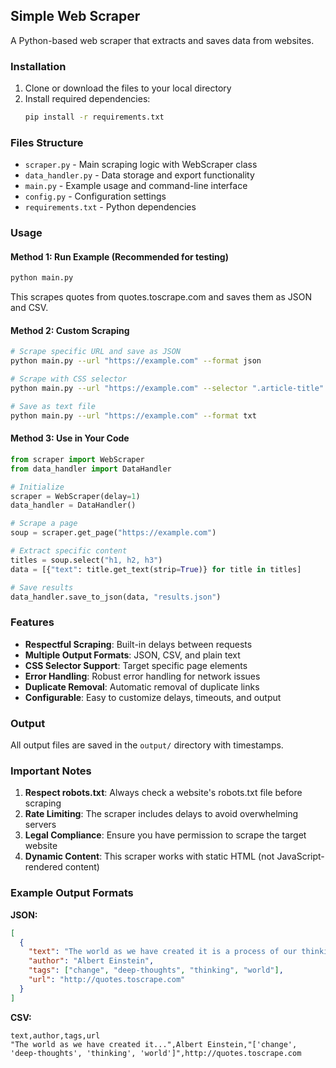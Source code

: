 ## Simple Web Scraper

A Python-based web scraper that extracts and saves data from websites.

### Installation

1. Clone or download the files to your local directory
2. Install required dependencies:
   ```bash
   pip install -r requirements.txt
   ```

### Files Structure

- `scraper.py` - Main scraping logic with WebScraper class
- `data_handler.py` - Data storage and export functionality
- `main.py` - Example usage and command-line interface
- `config.py` - Configuration settings
- `requirements.txt` - Python dependencies

### Usage

#### Method 1: Run Example (Recommended for testing)
```bash
python main.py
```
This scrapes quotes from quotes.toscrape.com and saves them as JSON and CSV.

#### Method 2: Custom Scraping
```bash
# Scrape specific URL and save as JSON
python main.py --url "https://example.com" --format json

# Scrape with CSS selector
python main.py --url "https://example.com" --selector ".article-title" --format csv

# Save as text file
python main.py --url "https://example.com" --format txt
```

#### Method 3: Use in Your Code
```python
from scraper import WebScraper
from data_handler import DataHandler

# Initialize
scraper = WebScraper(delay=1)
data_handler = DataHandler()

# Scrape a page
soup = scraper.get_page("https://example.com")

# Extract specific content
titles = soup.select("h1, h2, h3")
data = [{"text": title.get_text(strip=True)} for title in titles]

# Save results
data_handler.save_to_json(data, "results.json")
```

### Features

- **Respectful Scraping**: Built-in delays between requests
- **Multiple Output Formats**: JSON, CSV, and plain text
- **CSS Selector Support**: Target specific page elements
- **Error Handling**: Robust error handling for network issues
- **Duplicate Removal**: Automatic removal of duplicate links
- **Configurable**: Easy to customize delays, timeouts, and output

### Output

All output files are saved in the `output/` directory with timestamps.

### Important Notes

1. **Respect robots.txt**: Always check a website's robots.txt file before scraping
2. **Rate Limiting**: The scraper includes delays to avoid overwhelming servers
3. **Legal Compliance**: Ensure you have permission to scrape the target website
4. **Dynamic Content**: This scraper works with static HTML (not JavaScript-rendered content)

### Example Output Formats

**JSON:**
```json
[
  {
    "text": "The world as we have created it is a process of our thinking...",
    "author": "Albert Einstein",
    "tags": ["change", "deep-thoughts", "thinking", "world"],
    "url": "http://quotes.toscrape.com"
  }
]
```

**CSV:**
```csv
text,author,tags,url
"The world as we have created it...",Albert Einstein,"['change', 'deep-thoughts', 'thinking', 'world']",http://quotes.toscrape.com
```